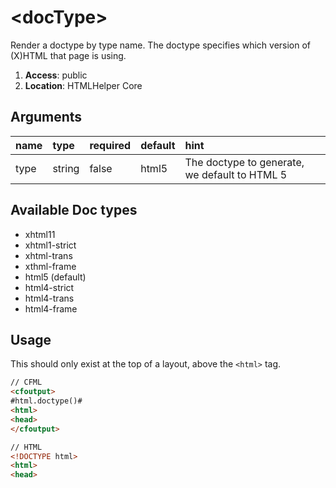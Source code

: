 # &lt;docType&gt;

Render a doctype by type name. The doctype specifies which version of (X)HTML that page is using.

1. **Access**: public
2. **Location**: HTMLHelper Core

## Arguments

| name 	| type 	| required 	| default 	| hint 	|
|:--- 	|:--- 	|:--- 		|:--- 		|:--- 	|
| type | string | false | html5 | The doctype to generate, we default to HTML 5 |


## Available Doc types

* xhtml11
* xhtml1-strict
* xhtml-trans
* xthml-frame
* html5 (default)
* html4-strict
* html4-trans
* html4-frame

## Usage

This should only exist at the top of a layout, above the `<html>` tag.

```html
// CFML
<cfoutput>
#html.doctype()#
<html>
<head>
</cfoutput>

// HTML
<!DOCTYPE html>
<html>
<head>
```